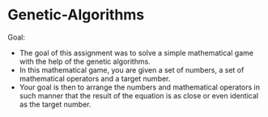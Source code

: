 # Genetic-Algorithms

Goal:
- The goal of this assignment was to solve a simple mathematical game with the help of the genetic algorithms. 
- In this mathematical game, you are given a set of numbers, a set of mathematical operators and a target number. 
- Your goal is then to arrange the numbers and mathematical operators in such manner that the result of the equation is as close or even identical as the target number.
